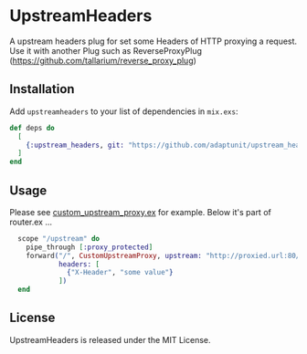 # UpstreamHeaders

A upstream headers plug for set some Headers of HTTP proxying a request.
Use it with another Plug such as ReverseProxyPlug (https://github.com/tallarium/reverse_proxy_plug)

## Installation

Add `upstreamheaders` to your list of dependencies in `mix.exs`:

```elixir
def deps do
  [
    {:upstream_headers, git: "https://github.com/adaptunit/upstream_headers/"}
  ]
end
```

## Usage

Please see [custom_upstream_proxy.ex](https://github.com/adaptunit/upstream_headers/blob/master/custom_upstream_proxy.ex)  for example.
Below it's part of router.ex ...

```elixir
  scope "/upstream" do
    pipe_through [:proxy_protected]
    forward("/", CustomUpstreamProxy, upstream: "http://proxied.url:80/path",
            headers: [
              {"X-Header", "some value"}
            ])
  end
```


## License

UpstreamHeaders is released under the MIT License.


